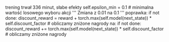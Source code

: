 trening trwał 336 minut, słabe efekty
self.epsilon_min = 0.1 # minimalna wartość losowego wyboru akcji ''' Zmiana z 0.01 na 0.1 '''
poprawka:
if not done:
                discount_reward = reward + torch.max(self.model(next_state)) * self.discount_factor # obliczamy zniżone nagrody
na: if not done:
                discount_reward += torch.max(self.model(next_state)) * self.discount_factor # obliczamy zniżone nagrody
